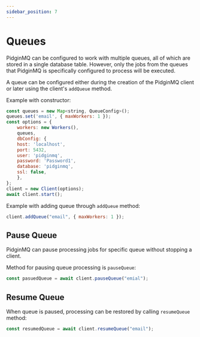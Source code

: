 ```yaml
---
sidebar_position: 7
---
```


# Queues

PidginMQ can be configured to work with multiple queues, all of which are stored in a single database table. However, only the jobs from the queues that PidginMQ is specifically configured to process will be executed.

A queue can be configured either during the creation of the PidginMQ client or later using the client's `addQueue` method.

Example with constructor:

```js
const queues = new Map<string, QueueConfig>();
queues.set('email', { maxWorkers: 1 });
const options = {
    workers: new Workers(),
    queues,
    dbConfig: {
    host: 'localhost',
    port: 5432,
    user: 'pidginmq',
    password: 'Password1',
    database: 'pidginmq',
    ssl: false,
    },
};
client = new Client(options);
await client.start();

```

Example with adding queue through `addQueue` method:

```js
client.addQueue("email", { maxWorkers: 1 });
```

## Pause Queue

PidginMQ can pause processing jobs for specific queue without stopping a client.

Method for pausing queue processing is `pauseQueue`:

```js
const pasuedQueue = await client.pauseQueue("emial");
```

## Resume Queue

When queue is paused, processing can be restored by calling `resumeQueue` method:

```js
const resumedQueue = await client.resumeQueue("email");
```
